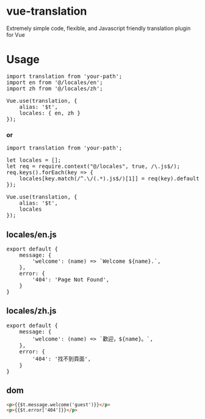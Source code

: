 # vue-translation
Extremely simple code, flexible, and Javascript friendly translation plugin for Vue

# Usage
<pre>
import translation from 'your-path';
import en from '@/locales/en';
import zh from '@/locales/zh';

Vue.use(translation, {
    alias: '$t',
    locales: { en, zh }
});
</pre>
### or
<pre>
import translation from 'your-path';

let locales = [];
let req = require.context("@/locales", true, /\.js$/);
req.keys().forEach(key => {
    locales[key.match(/^.\/(.*).js$/)[1]] = req(key).default
});

Vue.use(translation, {
    alias: '$t',
    locales
});
</pre>
## locales/en.js
<pre>
export default {
    message: {
        'welcome': (name) => `Welcome ${name}.`,
    },
    error: {
        '404': 'Page Not Found',
    }
}
</pre>
## locales/zh.js
<pre>
export default {
    message: {
        'welcome': (name) => `歡迎，${name}。`,
    },
    error: {
        '404': '找不到頁面',
    }
}
</pre>
## dom
```html
<p>{{$t.message.welcome('guest')}}</p>
<p>{{$t.error['404']}}</p>
```
